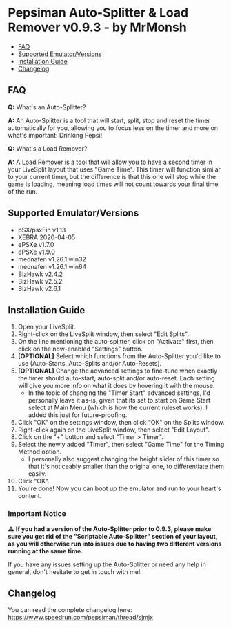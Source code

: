 # Pepsiman Auto-Splitter & Load Remover v0.9.3 - by MrMonsh

<!-- TOC depth:6 withLinks:1 updateOnSave:1 orderedList:0 -->

- [FAQ](#FAQ)
- [Supported Emulator/Versions](#supported-emulator/versions)
- [Installation Guide](#installation-guide)
- [Changelog](#changelog)

<!-- /TOC -->

## FAQ

**Q:** What's an Auto-Splitter?

**A:** An Auto-Splitter is a tool that will start, split, stop and reset the timer automatically for you, allowing you to focus less on the timer and more on what's important: Drinking Pepsi!




**Q:** What's a Load Remover?

**A:** A Load Remover is a tool that will allow you to have a second timer in your LiveSplit layout that uses "Game Time". 
This timer will function similar to your current timer, but the difference is that this one will stop while the game is loading, meaning load times will not count towards your final time of the run.

## Supported Emulator/Versions

+ pSX/psxFin v1.13
+ XEBRA 2020-04-05
+ ePSXe v1.7.0
+ ePSXe v1.9.0
+ mednafen v1.26.1 win32
+ mednafen v1.26.1 win64
+ BizHawk v2.4.2
+ BizHawk v2.5.2
+ BizHawk v2.6.1

## Installation Guide

1. Open your LiveSplit.
2. Right-click on the LiveSplit window, then select "Edit Splits".
3. On the line mentioning the auto-splitter, click on "Activate" first, then click on the now-enabled "Settings" button.
4. **[OPTIONAL]** Select which functions from the Auto-Splitter you'd like to use (Auto-Starts, Auto-Splits and/or Auto-Resets). 
5. **[OPTIONAL]** Change the advanced settings to fine-tune when exactly the timer should auto-start, auto-split and/or auto-reset. Each setting will give you more info on what it does by hovering it with the mouse.
	+ In the topic of changing the "Timer Start" advanced settings, I'd personally leave it as-is, given that its set to start on Game Start select at Main Menu (which is how the current ruleset works). I added this just for future-proofing.
7. Click "OK" on the settings window, then click "OK" on the Splits window.
8. Right-click again on the LiveSplit window, then select "Edit Layout".
9. Click on the "+" button and select "Timer > Timer".
10. Select the newly added "Timer", then select "Game Time" for the Timing Method option.
	+ I personally also suggest changing the height slider of this timer so that it's noticeably smaller than the original one, to differentiate them easily.
9. Click "OK".
10. You're done! Now you can boot up the emulator and run to your heart's content.

### Important Notice

⚠️ **If you had a version of the Auto-Splitter prior to 0.9.3, please make sure you get rid of the "Scriptable Auto-Splitter" section of your layout, as you will otherwise run into issues due to having two different versions running at the same time.**

If you have any issues setting up the Auto-Splitter or need any help in general, don't hesitate to get in touch with me!

## Changelog

You can read the complete changelog here: https://www.speedrun.com/pepsiman/thread/sjmjx
